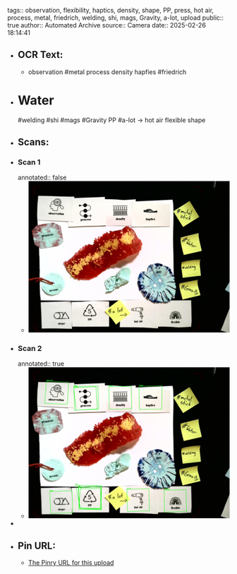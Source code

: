 tags:: observation, flexibility, haptics, density, shape, PP, press, hot air, process, metal, friedrich, welding, shi, mags, Gravity, a-lot, upload
public:: true
author:: Automated Archive
source:: Camera
date:: 2025-02-26 18:14:41

- ## OCR Text:
	- observation
	  #metal
	  process
	  density
	  hapfies
	  #friedrich
- # Water
   #welding
   #shi
   #mags
   #Gravity
   PP
   #a-lot
   →
   hot air
   flexible
   shape
- ## Scans:
- ### Scan 1
  annotated:: false
	- ![./assets/scans/2025-02-26T18-14-41-1212.jpg](./assets/scans/2025-02-26T18-14-41-1212.jpg)
- ### Scan 2
  annotated:: true
	- ![./assets/scans/2025-02-26T18-14-41-1529.jpg](./assets/scans/2025-02-26T18-14-41-1529.jpg)
-
- ## Pin URL:
	- [The Pinry URL for this upload](https://pinry.petau.net/pins/133/)